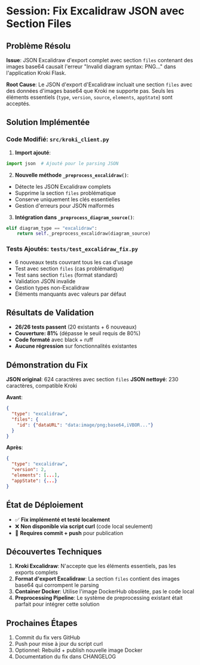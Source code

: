 # Session: Fix Excalidraw JSON avec Section Files

## Problème Résolu
**Issue**: JSON Excalidraw d'export complet avec section `files` contenant des images base64 causait l'erreur "Invalid diagram syntax: PNG..." dans l'application Kroki Flask.

**Root Cause**: Le JSON d'export d'Excalidraw incluait une section `files` avec des données d'images base64 que Kroki ne supporte pas. Seuls les éléments essentiels (`type`, `version`, `source`, `elements`, `appState`) sont acceptés.

## Solution Implémentée

### Code Modifié: `src/kroki_client.py`

1. **Import ajouté**:
```python
import json  # Ajouté pour le parsing JSON
```

2. **Nouvelle méthode `_preprocess_excalidraw()`**:
- Détecte les JSON Excalidraw complets
- Supprime la section `files` problématique
- Conserve uniquement les clés essentielles
- Gestion d'erreurs pour JSON malformés

3. **Intégration dans `_preprocess_diagram_source()`**:
```python
elif diagram_type == "excalidraw":
    return self._preprocess_excalidraw(diagram_source)
```

### Tests Ajoutés: `tests/test_excalidraw_fix.py`
- 6 nouveaux tests couvrant tous les cas d'usage
- Test avec section `files` (cas problématique)
- Test sans section `files` (format standard)
- Validation JSON invalide
- Gestion types non-Excalidraw
- Éléments manquants avec valeurs par défaut

## Résultats de Validation
- **26/26 tests passent** (20 existants + 6 nouveaux)
- **Couverture: 81%** (dépasse le seuil requis de 80%)
- **Code formaté** avec black + ruff
- **Aucune régression** sur fonctionnalités existantes

## Démonstration du Fix
**JSON original**: 624 caractères avec section `files`
**JSON nettoyé**: 230 caractères, compatible Kroki

**Avant**:
```json
{
  "type": "excalidraw",
  "files": {
    "id": {"dataURL": "data:image/png;base64,iVBOR..."}
  }
}
```

**Après**:
```json
{
  "type": "excalidraw",
  "version": 2,
  "elements": [...],
  "appState": {...}
}
```

## État de Déploiement
- ✅ **Fix implémenté et testé localement**
- ❌ **Non disponible via script curl** (code local seulement)
- 🔄 **Requires commit + push** pour publication

## Découvertes Techniques
1. **Kroki Excalidraw**: N'accepte que les éléments essentiels, pas les exports complets
2. **Format d'export Excalidraw**: La section `files` contient des images base64 qui corrompent le parsing
3. **Container Docker**: Utilise l'image DockerHub obsolète, pas le code local
4. **Preprocessing Pipeline**: Le système de preprocessing existant était parfait pour intégrer cette solution

## Prochaines Étapes
1. Commit du fix vers GitHub
2. Push pour mise à jour du script curl
3. Optionnel: Rebuild + publish nouvelle image Docker
4. Documentation du fix dans CHANGELOG